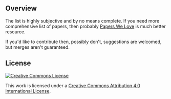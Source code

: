 ## Overview

The list is highly subjective and by no means complete. If you need more comprehensive list of papers, then probably [Papers We Love](https://github.com/papers-we-love/papers-we-love) is much better resource.

If you'd like to contribute then, possibly don't, suggestions are welcomed, but merges aren't guaranteed.

## License

[![Creative Commons License](http://i.creativecommons.org/l/by/4.0/88x31.png)](https://creativecommons.org/licenses/by/4.0/)

This work is licensed under a [Creative Commons Attribution 4.0 International License](http://creativecommons.org/licenses/by/4.0/).
